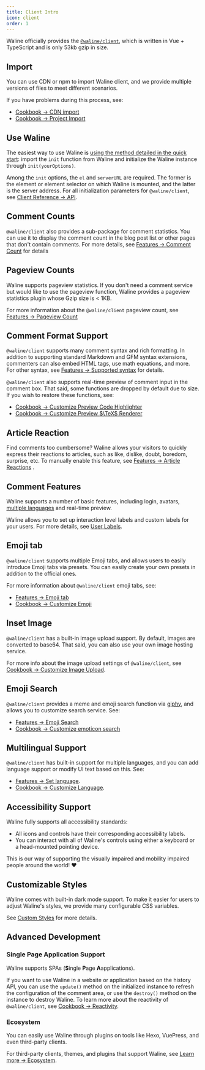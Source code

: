```yaml
---
title: Client Intro
icon: client
order: 1
---
```


Waline officially provides the [`@waline/client`](https://www.npmjs.com/package/@waline/client), which is written in Vue + TypeScript and is only 53kb gzip in size.

## Import

You can use CDN or npm to import Waline client, and we provide multiple versions of files to meet different scenarios.

If you have problems during this process, see:

- [Cookbook → CDN import](../../cookbook/import/cdn.md)
- [Cookbook → Project Import](../../cookbook/import/project.md)

## Use Waline

The easiest way to use Waline is [using the method detailed in the quick start](./README.md#importing-in-html-client): import the `init` function from Waline and initialize the Waline instance through `init(yourOptions)`.

Among the `init` options, the `el` and `serverURL` are required. The former is the element or element selector on which Waline is mounted, and the latter is the server address. For all initialization parameters for `@waline/client`, see [Client Reference → API](../../reference/client/api.md).

## Comment Counts

`@waline/client` also provides a sub-package for comment statistics. You can use it to display the comment count in the blog post list or other pages that don't contain comments. For more details, see [Features → Comment Count](../features/comment.md) for details

## Pageview Counts

Waline supports pageview statistics. If you don't need a comment service but would like to use the pageview function, Waline provides a pageview statistics plugin whose Gzip size is < 1KB.

For more information about the `@waline/client` pageview count, see [Features → Pageview Count](../features/pageview.md)

## Comment Format Support

`@waline/client` supports many comment syntax and rich formatting. In addition to supporting standard Markdown and GFM syntax extensions, commenters can also embed HTML tags, use math equations, and more. For other syntax, see [Features → Supported syntax](../features/syntax.md) for details.

`@waline/client` also supports real-time preview of comment input in the comment box. That said, some functions are dropped by default due to size. If you wish to restore these functions, see:

- [Cookbook → Customize Preview Code Highlighter](../../cookbook/customize/highlighter.md)
- [Cookbook → Customize Preview $\TeX$ Renderer](../../cookbook/customize/tex-renderer.md)

## Article Reaction

Find comments too cumbersome? Waline allows your visitors to quickly express their reactions to articles, such as like, dislike, doubt, boredom, surprise, etc. To manually enable this feature, see [Features → Article Reactions](../features/reaction.md) .

## Comment Features

Waline supports a number of basic features, including login, avatars, [multiple languages](../features/i18n.md) and real-time preview.

Waline allows you to set up interaction level labels and custom labels for your users. For more details, see [User Labels](../features/label.md).

## Emoji tab

`@waline/client` supports multiple Emoji tabs, and allows users to easily introduce Emoji tabs via presets. You can easily create your own presets in addition to the official ones.

For more information about `@waline/client` emoji tabs, see:

- [Features → Emoji tab](../features/emoji.md)
- [Cookbook → Customize Emoji](../../cookbook/customize/emoji.md)

## Inset Image

`@waline/client` has a built-in image upload support. By default, images are converted to base64. That said, you can also use your own image hosting service.

For more info about the image upload settings of `@waline/client`, see [Cookbook → Customize Image Upload](../../cookbook/customize/upload-image.md).

## Emoji Search

`@waline/client` provides a meme and emoji search function via [giphy](https://giphy.com), and allows you to customize search service. See:

- [Features → Emoji Search](../features/search.md)
- [Cookbook → Customize emoticon search](../../cookbook/customize/search.md)

## Multilingual Support

`@waline/client` has built-in support for multiple languages, and you can add language support or modify UI text based on this. See:

- [Features → Set language](../features/i18n.md).
- [Cookbook → Customize Language](../../cookbook/customize/locale.md).

## Accessibility Support

Waline fully supports all accessibility standards:

- All icons and controls have their corresponding accessibility labels.
- You can interact with all of Waline's controls using either a keyboard or a head-mounted pointing device.

This is our way of supporting the visually impaired and mobility impaired people around the world! :heart:

## Customizable Styles

Waline comes with built-in dark mode support. To make it easier for users to adjust Waline's styles, we provide many configurable CSS variables.

See [Custom Styles](../features/style.md) for more details.

## Advanced Development

### Single Page Application Support

Waline supports SPAs (**S**ingle **P**age **A**applications).

If you want to use Waline in a website or application based on the history API, you can use the `update()` method on the initialized instance to refresh the configuration of the comment area, or use the `destroy()` method on the instance to destroy Waline. To learn more about the reactivity of `@waline/client`, see [Cookbook → Reactivity](../../cookbook/reactivity.md).

### Ecosystem

You can easily use Waline through plugins on tools like Hexo, VuePress, and even third-party clients.

For third-party clients, themes, and plugins that support Waline, see [Learn more → Ecosystem](../../advanced/ecosystem.md).
